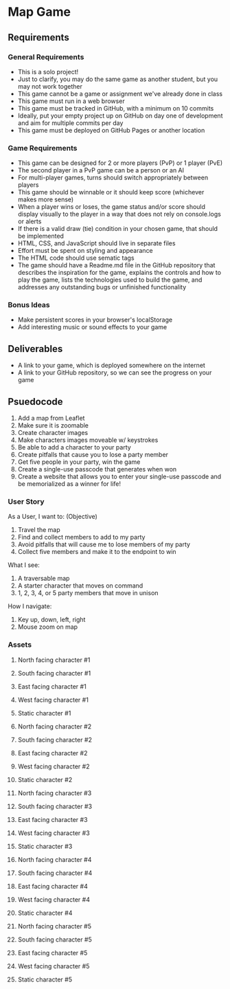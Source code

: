 # Map Game

## Requirements

### General Requirements
- This is a solo project!
- Just to clarify, you may do the same game as another student, but you may not work together
- This game cannot be a game or assignment we've already done in class
- This game must run in a web browser
- This game must be tracked in GitHub, with a minimum on 10 commits
- Ideally, put your empty project up on GitHub on day one of development and aim for multiple commits per day
- This game must be deployed on GitHub Pages or another location
### Game Requirements
- This game can be designed for 2 or more players (PvP) or 1 player (PvE)
- The second player in a PvP game can be a person or an AI
- For multi-player games, turns should switch appropriately between players
- This game should be winnable or it should keep score (whichever makes more sense)
- When a player wins or loses, the game status and/or score should display visually to the player in a way that does not rely on console.logs or alerts
- If there is a valid draw (tie) condition in your chosen game, that should be implemented
- HTML, CSS, and JavaScript should live in separate files
- Effort must be spent on styling and appearance
- The HTML code should use sematic tags
- The game should have a Readme.md file in the GitHub repository that describes the inspiration for the game, explains the controls and how to play the game, lists the technologies used to build the game, and addresses any outstanding bugs or unfinished functionality
### Bonus Ideas
- Make persistent scores in your browser's localStorage
- Add interesting music or sound effects to your game
## Deliverables
- A link to your game, which is deployed somewhere on the internet
- A link to your GitHub repository, so we can see the progress on your game


## Psuedocode
1. Add a map from Leaflet
2. Make sure it is zoomable
3. Create character images
4. Make characters images moveable w/ keystrokes
5. Be able to add a character to your party
6. Create pitfalls that cause you to lose a party member
7. Get five people in your party, win the game
8. Create a single-use passcode that generates when won
9. Create a website that allows you to enter your single-use passcode and be memorialized as a winner for life!

### User Story
As a User, I want to: (Objective)
1. Travel the map
2. Find and collect members to add to my party
3. Avoid pitfalls that will cause me to lose members of my party
4. Collect five members and make it to the endpoint to win

What I see:
1. A traversable map
2. A starter character that moves on command
3. 1, 2, 3, 4, or 5 party members that move in unison

How I navigate:
1. Key up, down, left, right
2. Mouse zoom on map


### Assets
1. North facing character #1 
2. South facing character #1
3. East facing character #1
4. West facing character #1
5. Static character #1

1. North facing character #2 
2. South facing character #2
3. East facing character #2
4. West facing character #2
5. Static character #2

1. North facing character #3 
2. South facing character #3
3. East facing character #3
4. West facing character #3
5. Static character #3

1. North facing character #4 
2. South facing character #4
3. East facing character #4
4. West facing character #4
5. Static character #4

1. North facing character #5 
2. South facing character #5
3. East facing character #5
4. West facing character #5
5. Static character #5
